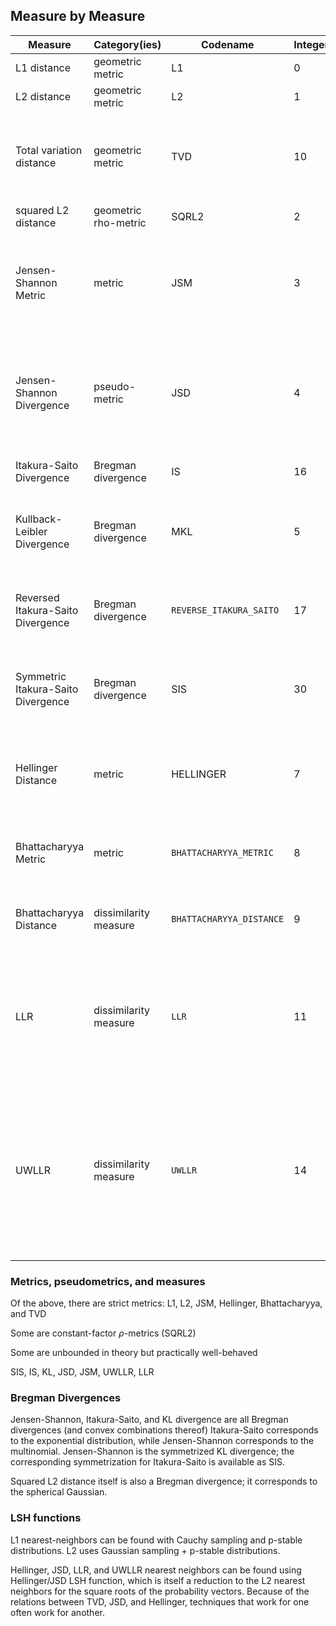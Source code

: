 ## Measure by Measure
| Measure | Category(ies) | Codename | Integer | Notes | 
|--------|-----------------|---------|----------|----|
| L1 distance | geometric metric | L1 | 0 | |
| L2 distance | geometric metric | L2 | 1 | |
| Total variation distance | geometric metric | TVD | 10 | Useful information theoretic measure; 1/2 L1 distance in probability space | 
| squared L2 distance | geometric rho-metric | SQRL2 | 2 | |
| Jensen-Shannon Metric | metric | JSM | 3 | Metric, but no closed-form solution for centroids. Perhaps best-suited for linkage/density-based clustering|
| Jensen-Shannon Divergence | pseudo-metric | JSD | 4 | Symmetric but no data-indepedent triangle inequality; convex combination of Bregman divergences|
| Itakura-Saito Divergence | Bregman divergence | IS | 16 | Corresponds to the exponential distribution|
| Kullback-Leibler Divergence | Bregman divergence | MKL | 5 | Corresponds to the multinomial distribution with fixed n, or the categorical distribution|
| Reversed Itakura-Saito Divergence | Bregman divergence | `REVERSE_ITAKURA_SAITO` | 17 | Corresponds to the multinomial distribution with fixed n, or the categorical distribution|
| Symmetric Itakura-Saito Divergence | Bregman divergence | SIS | 30 | Corresponds to the multinomial distribution with fixed n, or the categorical distribution|
| Hellinger Distance | metric | HELLINGER | 7 | Information-theoretic measure with useful upper/lower bounds for TVD and JSD|
| Bhattacharyya Metric | metric | `BHATTACHARYYA_METRIC` | 8 | Non-metric, but useful measure of dissimilarity. Related to the metric. | 
| Bhattacharyya Distance | dissimilarity measure | `BHATTACHARYYA_DISTANCE` | 9 | Non-metric, but useful measure of dissimilarity. Related to the metric. | 
| LLR | dissimilarity measure | `LLR` | 11 | non-metric, but can be processed as a data-dependent rho-metric. As the prior rises, the $\rho$-violation of the triangle inequality shrinks |
| UWLLR | dissimilarity measure | `UWLLR` | 14 | non-metric, but can be processed as a data-dependent rho-metric. As the prior rises, the $\rho$-violation of the triangle inequality shrinks. JSD and S2JSD LS hash functions will likely work for this and LLR|


### Metrics, pseudometrics, and measures
Of the above, there are strict metrics: L1, L2, JSM, Hellinger, Bhattacharyya, and TVD

Some are constant-factor $\rho$-metrics (SQRL2)

Some are unbounded in theory but practically well-behaved

SIS, IS, KL, JSD, JSM, UWLLR, LLR


### Bregman Divergences
Jensen-Shannon, Itakura-Saito, and KL divergence are all Bregman divergences (and convex combinations thereof)
Itakura-Saito corresponds to the exponential distribution, while Jensen-Shannon corresponds to the multinomial.
Jensen-Shannon is the symmetrized KL divergence; the corresponding symmetrization for Itakura-Saito is available as SIS.

Squared L2 distance itself is also a Bregman divergence; it corresponds to the spherical Gaussian.


### LSH functions
L1 nearest-neighbors can be found with Cauchy sampling and p-stable distributions.
L2 uses Gaussian sampling + p-stable distributions.

Hellinger, JSD, LLR, and UWLLR nearest neighbors can be found using Hellinger/JSD LSH function, which is itself a reduction to the L2 nearest neighbors for the square roots of the probability vectors.
Because of the relations between TVD, JSD, and Hellinger, techniques that work for one often work for another.
